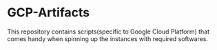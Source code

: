 # GCP-Artifacts
This repository contains scripts(specific to Google Cloud Platform) that comes handy when spinning up the instances with required softwares.
